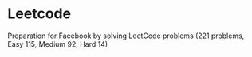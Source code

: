 # Leetcode
Preparation for Facebook by solving LeetCode problems (221 problems,  Easy 115, Medium 92, Hard 14)
